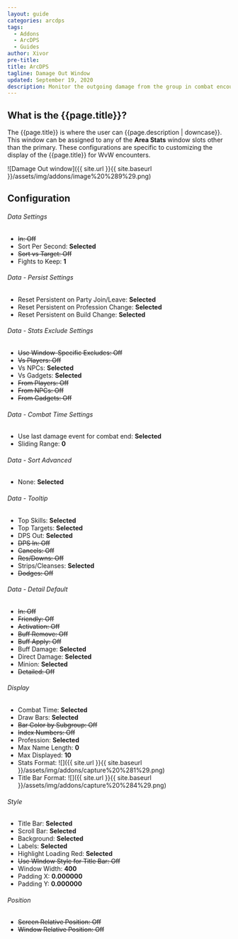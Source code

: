 ```yaml
---
layout: guide
categories: arcdps
tags:
  - Addons
  - ArcDPS
  - Guides
author: Xivor
pre-title:
title: ArcDPS
tagline: Damage Out Window
updated: September 19, 2020
description: Monitor the outgoing damage from the group in combat encounters
---
```


## What is the {{page.title}}?

The {{page.title}} is where the user can {{page.description | downcase}}.<!--more-->  This window can be assigned to any of the **Area Stats** window slots other than the primary. These configurations are specific to customizing the display of the {{page.title}} for WvW encounters. 

![Damage Out window]({{ site.url }}{{ site.baseurl }}/assets/img/addons/image%20%289%29.png)

## Configuration

###### Data Settings

* ~~In: Off~~
* Sort Per Second: **Selected**
* ~~Sort vs Target: Off~~
* Fights to Keep: **1**

###### Data - Persist Settings

* Reset Persistent on Party Join/Leave: **Selected**
* Reset Persistent on Profession Change: **Selected**
* Reset Persistent on Build Change: **Selected**

###### Data - Stats Exclude Settings

* ~~Use Window-Specific Excludes: Off~~
* ~~Vs Players: Off~~
* Vs NPCs: **Selected**
* Vs Gadgets: **Selected**
* ~~From Players: Off~~
* ~~From NPCs: Off~~
* ~~From Gadgets: Off~~

###### Data - Combat Time Settings

* Use last damage event for combat end: **Selected**
* Sliding Range: **0**

###### Data - Sort Advanced

* None: **Selected**

###### Data - Tooltip

* Top Skills: **Selected**
* Top Targets: **Selected**
* DPS Out: **Selected**
* ~~DPS In: Off~~
* ~~Cancels: Off~~
* ~~Res/Downs: Off~~
* Strips/Cleanses: **Selected**
* ~~Dodges: Off~~

###### Data - Detail Default

* ~~In: Off~~
* ~~Friendly: Off~~
* ~~Activation: Off~~
* ~~Buff Remove: Off~~
* ~~Buff Apply: Off~~
* Buff Damage: **Selected**
* Direct Damage: **Selected**
* Minion: **Selected**
* ~~Detailed: Off~~

###### Display

* Combat Time: **Selected**
* Draw Bars: **Selected**
* ~~Bar Color by Subgroup: Off~~
* ~~Index  Numbers: Off~~
* Profession: **Selected**
* Max Name Length: **0** 
* Max Displayed: **10** 
* Stats Format: ![]({{ site.url }}{{ site.baseurl }}/assets/img/addons/capture%20%281%29.png)
* Title Bar Format: ![]({{ site.url }}{{ site.baseurl }}/assets/img/addons/capture%20%284%29.png) 

###### Style

* Title Bar: **Selected**
* Scroll Bar: **Selected**
* Background: **Selected**
* Labels: **Selected**
* Highlight Loading Red: **Selected**
* ~~Use WIndow Style for Title Bar: Off~~
* Window Width: **400**
* Padding X: **0.000000**
* Padding Y: **0.000000**

###### Position

* ~~Screen Relative Position: Off~~
* ~~Window Relative Position: Off~~


